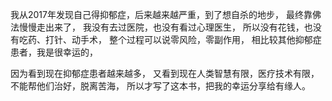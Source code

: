 我从2017年发现自己得抑郁症，后来越来越严重，到了想自杀的地步，
最终靠佛法慢慢走出来了，
我没有去过医院，也没有看过心理医生，
所以没有花钱，也没有吃药、打针、动手术，
整个过程可以说零风险，零副作用，
相比较其他抑郁症患者，我是很幸运的，

因为看到现在抑郁症患者越来越多，
又看到现在人类智慧有限，医疗技术有限，不能帮他们治好，脱离苦海，
所以才写了这本书，把我的幸运分享给有缘人。

